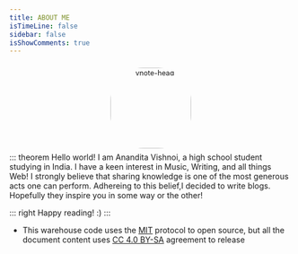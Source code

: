 ```yaml
---
title: ABOUT ME
isTimeLine: false
sidebar: false
isShowComments: true
---
```


<p align="center"><img style="border-radius:41%;pointer-events:none;transform: scale(0.9);" :src="$withBase('/vuepress/koala.svg')" alt="vnote-head" width=160></p>
<p align="center" style="margin-top: -15px;">
  <a href="mailto:anandita.vishnoi@gmail.com" class="zi zi_envelope"></a> 
  <a href="https://github.com/ananditavishnoi" class="zi zi_tmGithub"></a>
  <a href="https://www.instagram.com/ananditavishnoi/" class="zi zi_tmInstagram"></a>
</p>

::: theorem 
Hello world! I am Anandita Vishnoi, a high school student studying in India. I have a keen interest in Music, Writing, and all things Web!
I strongly believe that sharing knowledge is one of the most generous acts one can perform. Adhereing to this belief,I decided to write blogs. Hopefully they inspire you in some way or the other!

::: right
Happy reading! :)
:::

<CanvasNest color="255,0,0" opacity='1'></CanvasNest>



- This warehouse code uses the [MIT](https://github.com/SigureMo/notev/blob/master/LICENSE) protocol to open source, but all the document content uses [CC 4.0 BY-SA](https://creativecommons.org/licenses/by-sa/4.0/) agreement to release

<link rel="stylesheet" href="https://ico.z01.com/zico.min.css">

<style lang="stylus" scoped> 

</style>
